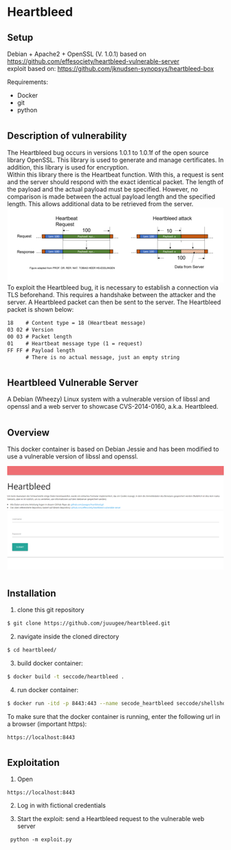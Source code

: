 # Heartbleed
## Setup
Debian + Apache2 + OpenSSL (V. 1.0.1) based on https://github.com/effesociety/heartbleed-vulnerable-server <br>
exploit based on: https://github.com/jknudsen-synopsys/heartbleed-box

Requirements:
- Docker
- git
- python

#
## Description of vulnerability
The Heartbleed bug occurs in versions 1.0.1 to 1.0.1f of the open source library OpenSSL. This library is used to generate and manage certificates. In addition, this library is used for encryption.  <br>
Within this library there is the Heartbeat function. With this, a request is sent and the server should respond with the exact identical packet. The length of the payload and the actual payload must be specified. However, no comparison is made between the actual payload length and the specified length. This allows additional data to be retrieved from the server. <br>
![Heartbleed](./docs/heartbleed.png)
To exploit the Heartbleed bug, it is necessary to establish a connection via TLS beforehand. This requires a handshake between the attacker and the server. A Heartbleed packet can then be sent to the server. The Heartbleed packet is shown below: <br>
```
18    # Content type = 18 (Heartbeat message)
03 02 # Version
00 03 # Packet length
01    # Heartbeat message type (1 = request)
FF FF # Payload length
      # There is no actual message, just an empty string
```
#
## Heartbleed Vulnerable Server
A Debian (Wheezy) Linux system with a vulnerable version of libssl and openssl and a web server to showcase CVS-2014-0160, a.k.a. Heartbleed.

#
## Overview
This docker container is based on Debian Jessie and has been modified to use a vulnerable version of libssl and openssl.

![Vulnerable Web Page](./docs/Uebersicht_webview.png)


#
## Installation

1. clone this git repository 
```bash 
$ git clone https://github.com/juuugee/heartbleed.git
 ```
2. navigate inside the cloned directory
```bash 
$ cd heartbleed/
 ```

3. build docker container: 
``` bash
$ docker build -t seccode/heartbleed .
```
4. run docker container: 
``` bash
$ docker run -itd -p 8443:443 --name secode_heartbleed seccode/shellshock 
``` 
To make sure that the docker container is running, enter the following url in a browser (important https): 

    https://localhost:8443


#
## Exploitation

1. Open 
```
https://localhost:8443
```
2. Log in with fictional credentials

3. Start the exploit:
send a Heartbleed request to the vulnerable web server
```
 python -m exploit.py
```